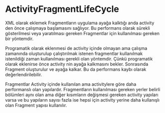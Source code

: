 # ActivityFragmentLifeCycle



XML olarak eklemek Fragmentların uygulama ayağa kalktığı anda activity den önce çalışmaya başlamasını sağlıyor. Bu performans olarak sürekli gösterilmesi veya yaratılması gereken Fragmentlar için kullanılması gereken bir yöntemdir.

Programatik olarak eklenmesi de activity içinde olmayan ama çalışma zamanında oluşturulup çalıştırılmak istenen fragmentlar kullanılmak istenildiği zaman kullanılması gerekli olan yöntemdir. Çünkü programatik olarak eklenirse önce activity nin ayağa kalkmasını bekler. Sonrasında Fragment oluşturulur ve ayağa kalkar. Bu da performans kaybı olarak değerlendirilebilir.

Fragmentlar Activity içinde kullanılan ama activitylere göre daha performanslı olan yapılardır. Fragmentların kullanılması gereken yerler belirli bölümleri aynı olan ama diğer kısımların değişmesi gereken activity yapıları varsa ve bu yapıların sayısı fazla ise hepsi için activity yerine daha kullanışlı olan Fragment yapısı kullanılır.



